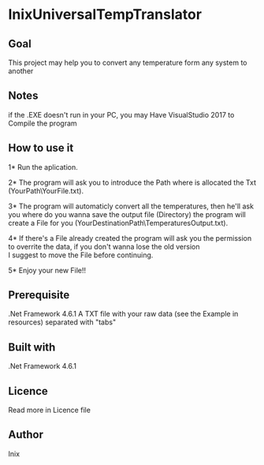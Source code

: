 # InixUniversalTempTranslator
## Goal
This project may help you to convert any temperature form any system to another

## Notes
if the .EXE doesn't run in your PC, you may Have VisualStudio 2017 to Compile the program
## How to use it
1* Run the aplication.

2* The program will ask you to introduce the Path where is allocated the Txt (YourPath\YourFile.txt).

3* The program will automaticly convert all the temperatures, then he'll ask you where do you wanna save the output file 
  (Directory) the program will create a File for you (YourDestinationPath\TemperaturesOutput.txt).
   
 4* If there's a File already created the program will ask you the permission to overrite the data, if you don't wanna lose the old version    
   I suggest to move the File before continuing.
   
5* Enjoy your new File!!

## Prerequisite
.Net Framework 4.6.1
A TXT file with your raw data (see the Example in resources) separated with "tabs"

## Built with
.Net Framework 4.6.1

## Licence
Read more in Licence file

## Author
Inix
